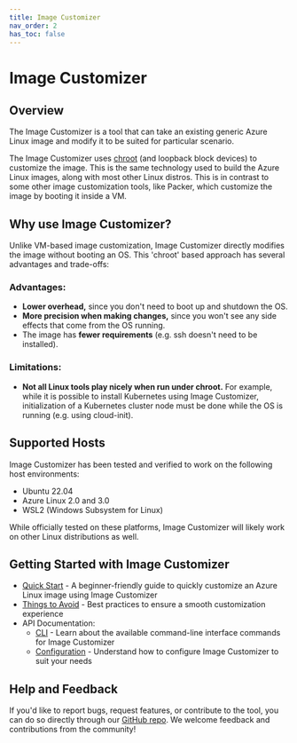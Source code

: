 ```yaml
---
title: Image Customizer
nav_order: 2
has_toc: false
---
```


# Image Customizer

## Overview

The Image Customizer is a tool that can take an existing generic Azure Linux
image and modify it to be suited for particular scenario.

The Image Customizer uses [chroot](https://en.wikipedia.org/wiki/Chroot) (and
loopback block devices) to customize the image. This is the same technology used
to build the Azure Linux images, along with most other Linux distros. This is in
contrast to some other image customization tools, like Packer, which customize
the image by booting it inside a VM.

## Why use Image Customizer?

Unlike VM-based image customization, Image Customizer directly modifies the
image without booting an OS. This 'chroot' based approach has several advantages
and trade-offs:

### Advantages:

- **Lower overhead,** since you don't need to boot up and shutdown the OS.
- **More precision when making changes,** since you won't see any side effects
  that come from the OS running.
- The image has **fewer requirements** (e.g. ssh doesn't need to be installed).

### Limitations:

- **Not all Linux tools play nicely when run under chroot.** For example, while
  it is possible to install Kubernetes using Image Customizer, initialization of
  a Kubernetes cluster node must be done while the OS is running (e.g. using
  cloud-init).

## Supported Hosts

Image Customizer has been tested and verified to work on the following host
environments:

- Ubuntu 22.04
- Azure Linux 2.0 and 3.0
- WSL2 (Windows Subsystem for Linux)

While officially tested on these platforms, Image Customizer will likely work on
other Linux distributions as well.

## Getting Started with Image Customizer

- [Quick Start](./quick-start/quick-start.md) - A beginner-friendly guide to
  quickly customize an Azure Linux image using Image Customizer
- [Things to Avoid](./concepts/things-to-avoid.md) - Best practices to ensure a
  smooth customization experience
- API Documentation:
  - [CLI](./api/cli.md) - Learn about the available command-line interface
    commands for Image Customizer
  - [Configuration](./api/configuration.md) - Understand how to configure Image
    Customizer to suit your needs

## Help and Feedback

If you'd like to report bugs, request features, or contribute to the tool, you
can do so directly through our [GitHub
repo](https://github.com/microsoft/azure-linux-image-tools). We welcome feedback
and contributions from the community!